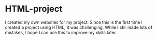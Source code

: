 # HTML-project
I created my own websites for my project. 
Since this is the first time I created a project using HTML, it was challenging. While I still made lots of mistakes, I hope I can use this to improve my skills later.

